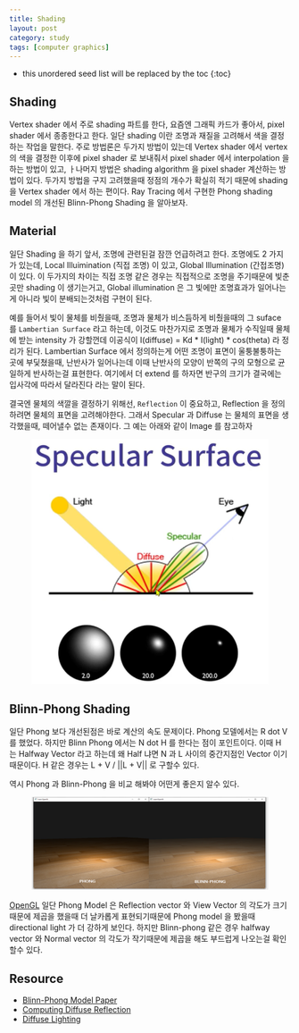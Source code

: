 ```yaml
---
title: Shading
layout: post
category: study
tags: [computer graphics]
---
```


* this unordered seed list will be replaced by the toc
{:toc}

## Shading

Vertex shader 에서 주로 shading 파트를 한다, 요즘엔 그래픽 카드가 좋아서, pixel shader 에서 종종한다고 한다. 일단 shading 이란 조명과 재질을 고려해서 색을 결정하는 작업을 말한다. 주로 방법론은 두가지 방법이 있는데 Vertex shader 에서 vertex 의 색을 결정한 이후에 pixel shader 로 보내줘서 pixel shader 에서 interpolation 을 하는 방법이 있고, ㅏ나머지 방법은 shading algorithm 을 pixel shader 계산하는 방법이 있다. 두가지 방법을 구지 고려했을때 정점의 개수가 확실히 적기 때문에 shading 을 Vertex shader 에서 하는 편이다. Ray Tracing 에서 구현한 Phong shading model 의 개선된 Blinn-Phong Shading 을 알아보자.

## Material

일단 Shading 을 하기 앞서, 조명에 관련된걸 잠깐 언급하려고 한다. 조명에도 2 가지가 있는데, Local Illuimination (직접 조명) 이 있고, Global Illumination (간접조명)이 있다. 이 두가지의 차이는 직접 조명 같은 경우는 직접적으로 조명을 주기때문에 빛춘곳만 shading 이 생기는거고, Global illumination 은 그 빛에만 조명효과가 일어나는게 아니라 빛이 분배되는것처럼 구현이 된다.

예를 들어서 빛이 물체를 비췄을때, 조명과 물체가 비스듬하게 비췄을때의 그 suface 를 `Lambertian Surface` 라고 하는데, 이것도 마찬가지로 조명과 물체가 수직일때 물체에 받는 intensity 가 강할껀데 이공식이 I(diffuse) = Kd * I(light) * cos(theta) 라 정리가 된다. Lambertian Surface 에서 정의하는게 어떤 조명이 표면이 울퉁불퉁하는 곳에 부딫쳤을때, 난반사가 일어나는데 이때 난반사의 모양이 반쪽의 구의 모형으로 균일하게 반사하는걸 표현한다. 여기에서 더 extend 를 하자면 반구의 크기가 결국에는 입사각에 따라서 달라진다 라는 말이 된다.

결국엔 물체의 색깔을 결정하기 위해선, `Reflection` 이 중요하고, Reflection 을 정의하려면 물체의 표면을 고려해야한다. 그래서 Specular 과 Diffuse 는 물체의 표면을 생각했을때, 떼어낼수 없는 존재이다. 그 예는 아래와 같이 Image 를 참고하자

<figure>
  <img src = "../../../assets/img/photo/4-28-2023/specular.png">
</figure>

## Blinn-Phong Shading
일단 Phong 보다 개선된점은 바로 계산의 속도 문제이다. Phong 모델에서는 R dot V 를 했었다. 하지만 Blinn Phong 에서는 N dot H 를 한다는 점이 포인트이다. 이때 H 는 Halfway Vector 라고 하는데 왜 Half 냐면 N 과 L 사이의 중간지점인 Vector 이기 때문이다. H 같은 경우는 L + V / ||L + V|| 로 구할수 있다.

역시 Phong 과 Blinn-Phong 을 비교 해봐야 어떤게 좋은지 알수 있다.

<figure>
  <img src = "../../../assets/img/photo/4-28-2023/comp.png">
</figure>

[OpenGL](https://learnopengl.com/Advanced-Lighting/Advanced-Lighting#:~:text=The%20only%20difference%20between%20Blinn,the%20view%20and%20reflection%20vector.) 일단 Phong Model 은 Reflection vector 와 View Vector 의 각도가 크기 때문에 제곱을 했을때 더 날카롭게 표현되기때문에 Phong model 을 봤을때 directional light 가 더 강하게 보인다. 하지만 Blinn-phong 같은 경우 halfway vector 와 Normal vector 의 각도가 작기때문에 제곱을 해도 부드럽게 나오는걸 확인할수 있다.

## Resource
- [Blinn-Phong Model Paper](https://www.microsoft.com/en-us/research/publication/models-of-light-reflection-for-computer-synthesized-pictures/)
- [Computing Diffuse Reflection](http://groups.csail.mit.edu/graphics/classes/6.837/F00/Lecture16/Slide10.html)
- [Diffuse Lighting](http://learnwebgl.brown37.net/09_lights/lights_diffuse.html)

